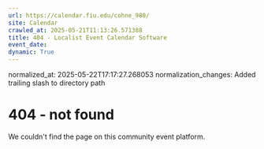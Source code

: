 ```yaml
---
url: https://calendar.fiu.edu/cohne_980/
site: Calendar
crawled_at: 2025-05-21T11:13:26.571388
title: 404 - Localist Event Calendar Software
event_date: 
dynamic: True
---
```

normalized_at: 2025-05-22T17:17:27.268053
normalization_changes: Added trailing slash to directory path

# 404 - not found
We couldn't find the page on this community event platform.
